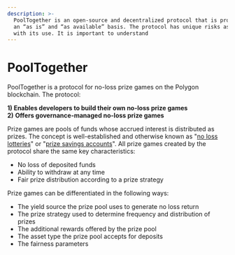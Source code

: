 ```yaml
---
description: >-
  PoolTogether is an open-source and decentralized protocol that is provided on
  an “as is” and “as available” basis. The protocol has unique risks associated
  with its use. It is important to understand
---
```


# PoolTogether

PoolTogether is a protocol for no-loss prize games on the Polygon blockchain. The protocol:

**1\) Enables developers to build their own no-loss prize games  
2\)** **Offers governance-managed no-loss prize games**

Prize games are pools of funds whose accrued interest is distributed as prizes. The concept is well-established and otherwise known as "[no loss lotteries](http://beniverson.org/papers/MaMa.pdf)" or "[prize savings accounts](https://en.wikipedia.org/wiki/Prize-linked_savings_account)". All prize games created by the protocol share the same key characteristics:

* No loss of deposited funds
* Ability to withdraw at any time
* Fair prize distribution according to a prize strategy

Prize games can be differentiated in the following ways:

* The yield source the prize pool uses to generate no loss return
* The prize strategy used to determine frequency and distribution of prizes 
* The additional rewards offered by the prize pool
* The asset type the prize pool accepts for deposits 
* The fairness parameters 

